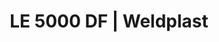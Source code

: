 ---
Filename: "le-5000-df188"
Link: "file:/Users/vinayakpatel/Downloads/www.weldplast.cz/le-5000-df188"
product_name: "LE 5000 DF3 x 400 V / 4,5 kW, bez elektroniky"
product_id: "Obj. číslo:117.551"
title: "LE 5000 DF | Weldplast"
product_desc: "Kompaktní ohřívače vzduchu s dvojitou přírubou Leister LE 5000 / 10000 DF jsou vhodné pro zabudování do systémů rozvodů vzduchu. Teplota vstupního vzduchu může být až 160 °C. Předehřátý vzduch lze znovu použít a ušetřit tak energii. Řada DF HT pro teploty vzduchu nad 600 °C a řada DF-C pro požadvky na bezemisní ohřevy.Kompaktní, snadno integrovatelnéVhodné pro recyklaci vzduchuBez integrované výkonové elektronikyVolitelně výkonový regulátor DSE nebo teplotní regulátor KSR DIGITAL"
product_specs: "Značka konformity, Třída ochrany I, NapětíV~3 x 400, PříkonW4500, FrekvenceHz50 / 60, Max. teplota°C700, Průtok vzduchul/min310, Statický tlakPa1, Úroveň hlučnosti LpAdB< 70, Hmotnostkg1,9"
product_downloads: "LE 5000 DF - produktový list stáhnout , LE DF- manuál SK stáhnout , LE DF - manuál CZ stáhnout , TECHNOLOGIE HORKÉHO VZDUCHU - katalog stáhnout , Přechod z LE na LHS stáhnout"
href: "https://www.weldplast.cz/files/le-5000-df-df-r-df-ht-produktovy-list.pdf, https://www.weldplast.cz/files/le-5000-df-df-r-df-ht-produktovy-list.pdf, https://www.weldplast.cz/files/le5000-10000-df-sk.pdf, https://www.weldplast.cz/files/le5000-10000-df-sk.pdf, https://www.weldplast.cz/files/le5000-10000-df-cz.pdf, https://www.weldplast.cz/files/le5000-10000-df-cz.pdf, https://www.weldplast.cz/files/katalog-ph-web.pdf, https://www.weldplast.cz/files/katalog-ph-web.pdf, https://www.weldplast.cz/files/prechod-z-le-na-lhs.pdf, https://www.weldplast.cz/files/prechod-z-le-na-lhs.pdf"
p_desc_2: "Kompaktní ohřívače vzduchu s dvojitou přírubou Leister LE 5000 / 10000 DF jsou vhodné pro zabudování do systémů rozvodů vzduchu. Teplota vstupního vzduchu může být až 160 °C. Předehřátý vzduch lze znovu použít a ušetřit tak energii. Řada DF HT pro teploty vzduchu nad 600 °C a řada DF-C pro požadvky na bezemisní ohřevy.Kompaktní, snadno integrovatelnéVhodné pro recyklaci vzduchuBez integrované výkonové elektronikyVolitelně výkonový regulátor DSE nebo teplotní regulátor KSR DIGITAL"
accessories: "Adaptér Ø 62 (vnitřní) na Ø 92 (vnější)Adaptér Ø 60 (vnitřní) na Ø 90 (vnější)Příruba LE 5000 DF (Ø 92.5/60.7 mm x 3 mm), výstupPříruba LE 5000 DF (Ø 63 mm), výstupPříruba LE 5000 DF (Ø 61 mm), vstupPodložka klingerit HT 5000 DF, výstupPodložka klingerit HT 5000 DF, vstup, LE 5000 DF3 x 400 V / 4,5 kWLE 5000 DF3 x 400 V / 6,5 kWLE 10 000 DF3 x 400 V / 17 kW, bez elektronikyLE 10 000 DF3 x 400 V / 5.5 kW, bez elektronikyLE 10 000 DF3 x 400 V / 11 kWLE 5000 DF3 x 400 V / 7,5 kW, bez elektroniky"
similar_products: "LE 5000 DF3 x 400 V / 4,5 kWLE 5000 DF3 x 400 V / 6,5 kWLE 10 000 DF3 x 400 V / 17 kW, bez elektronikyLE 10 000 DF3 x 400 V / 5.5 kW, bez elektronikyLE 10 000 DF3 x 400 V / 11 kWLE 5000 DF3 x 400 V / 7,5 kW, bez elektroniky"
---